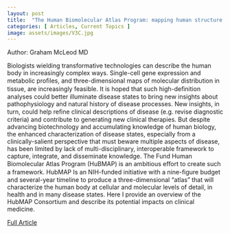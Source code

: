 ```yaml
---
layout: post
title:  "The Human Biomolecular Atlas Program: mapping human structure in more than 37 trillion dimensions"
categories: [ Articles, Current Topics ]
image: assets/images/V3C.jpg
---
```


Author: Graham McLeod MD 

Biologists wielding transformative technologies can describe the human body in increasingly complex ways. Single-cell gene expression and metabolic proﬁles, and three-dimensional maps of molecular distribution in tissue, are increasingly feasible. It is hoped that such high-deﬁnition analyses could better illuminate disease states to bring new insights about pathophysiology and natural history of disease processes. New insights, in turn, could help reﬁne clinical descriptions of disease (e.g. revise diagnostic criteria) and contribute to generating new clinical therapies. But despite advancing biotechnology and accumulating knowledge of human biology, the enhanced characterization of disease states, especially from a clinically-salient perspective that must beware multiple aspects of disease, has been limited by lack of multi-disciplinary, interoperable framework to capture, integrate, and disseminate knowledge. The Fund Human Biomolecular Atlas Program (HuBMAP) is an ambitious eﬀort to create such a framework. HubMAP Is an NIH-funded initiative with a nine-ﬁgure budget and several-year timeline to produce a three-dimensional “atlas” that will characterize the human body at cellular and molecular levels of detail, in health and in many disease states. Here I provide an overview of the HubMAP Consortium and describe its potential impacts on clinical medicine.

<a href = "/assets/documents/V3I1/V3I1A8.pdf"> Full Article </a>